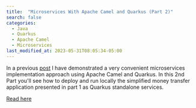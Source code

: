 ```yaml
---
title:  "Microservices With Apache Camel and Quarkus (Part 2)"
search: false
categories:
  - Java
  - Quarkus
  - Apache Camel
  - Microservices
last_modified_at: 2023-05-31T08:05:34-05:00
---
```


In a previous [post](https://dzone.com/articles/micro-services-with-apache-camel-and-quarkus) I have demonstrated a very convenient microservices implementation approach using Apache Camel and Quarkus. In this 2nd Part you'll see how to deploy and run locally the simplified money transfer application presented in part 1 as Quarkus standalone services.

[Read here](https://dzone.com/articles/micro-services-with-apache-camel-and-quarkus-2)
